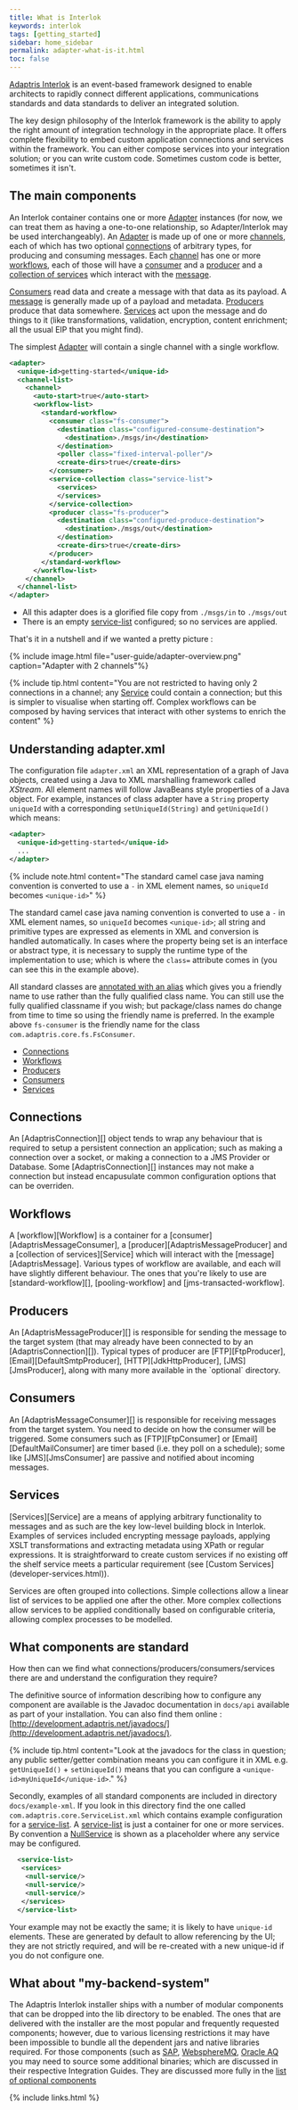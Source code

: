 ```yaml
---
title: What is Interlok
keywords: interlok
tags: [getting_started]
sidebar: home_sidebar
permalink: adapter-what-is-it.html
toc: false
---
```


<a href="#" data-toggle="tooltip" data-original-title="{{site.data.glossary.interlok}}">Adaptris Interlok</a> is an event-based framework designed to enable architects to rapidly connect different applications, communications standards and data standards to deliver an integrated solution.

The key design philosophy of the Interlok framework is the ability to apply the right amount of integration technology in the appropriate place. It offers complete flexibility to embed custom application connections and services within the framework. You can either compose services into your integration solution; or you can write custom code. Sometimes custom code is better, sometimes it isn't.


## The main components ##

An Interlok container contains one or more [Adapter][] instances (for now, we can treat them as having a one-to-one relationship, so Adapter/Interlok may be used interchangeably). An [Adapter][] is made up of one or more [channels][Channel], each of which has two optional [connections][AdaptrisConnection] of arbitrary types, for producing and consuming messages. Each [channel][Channel] has one or more [workflows][Workflow], each of those will have a [consumer][AdaptrisMessageConsumer] and a [producer][AdaptrisMessageProducer] and a [collection of services][Service] which interact with the [message][AdaptrisMessage].

[Consumers][AdaptrisMessageConsumer] read data and create a message with that data as its payload. A [message][AdaptrisMessage] is generally made up of a payload and metadata. [Producers][AdaptrisMessageProducer] produce that data somewhere. [Services][Service] act upon the message and do things to it (like transformations, validation, encryption, content enrichment; all the usual EIP that you might find).

The simplest [Adapter][] will contain a single channel with a single workflow.

```xml
<adapter>
  <unique-id>getting-started</unique-id>
  <channel-list>
    <channel>
      <auto-start>true</auto-start>
      <workflow-list>
        <standard-workflow>
          <consumer class="fs-consumer">
            <destination class="configured-consume-destination">
              <destination>./msgs/in</destination>
            </destination>
            <poller class="fixed-interval-poller"/>
            <create-dirs>true</create-dirs>
          </consumer>
          <service-collection class="service-list">
            <services>
            </services>
          </service-collection>
          <producer class="fs-producer">
            <destination class="configured-produce-destination">
              <destination>./msgs/out</destination>
            </destination>
            <create-dirs>true</create-dirs>
          </producer>
        </standard-workflow>
      </workflow-list>
    </channel>
  </channel-list>
</adapter>
```

- All this adapter does is a glorified file copy from `./msgs/in` to `./msgs/out`
- There is an empty [service-list][ServiceList] configured; so no services are applied.

That's it in a nutshell and if we wanted a pretty picture :

{% include image.html file="user-guide/adapter-overview.png" caption="Adapter with 2 channels"%}

{% include tip.html content="You are not restricted to having only 2 connections in a channel; any [Service][] could contain a connection; but this is simpler to visualise when starting off. Complex workflows can be composed by having services that interact with other systems to enrich the content" %}

## Understanding adapter.xml ##

The configuration file `adapter.xml` an XML representation of a graph of Java objects, created using a Java to XML marshalling framework called _XStream_. All element names will follow JavaBeans style properties of a Java object. For example, instances of class adapter have a `String` property `uniqueId` with a corresponding `setUniqueId(String)` and `getUniqueId()` which means:

```xml
<adapter>
  <unique-id>getting-started</unique-id>
  ...
</adapter>
```

{% include note.html content="The standard camel case java naming convention is converted to use a `-` in XML element names, so `uniqueId` becomes `<unique-id>`" %}

The standard camel case java naming convention is converted to use a `-` in XML element names, so `uniqueId` becomes `<unique-id>`; all string and primitive types are expressed as elements in XML and conversion is handled automatically. In cases where the property being set is an interface or abstract type, it is necessary to supply the runtime type of the implementation to use; which is where the `class=` attribute comes in (you can see this in the example above).

All standard classes are [annotated with an alias](developer-annotations.htmlmd#class-level-annotations) which gives you a friendly name to use rather than the fully qualified class name. You can still use the fully qualified classname if you wish; but package/class names do change from time to time so using the friendly name is preferred. In the example above `fs-consumer` is the friendly name for the class `com.adaptris.core.fs.FsConsumer`.


<ul id="profileTabs" class="nav nav-tabs">
    <li class="active"><a href="#connections" data-toggle="tab">Connections</a></li>
    <li><a href="#workflows" data-toggle="tab">Workflows</a></li>
    <li><a href="#producers" data-toggle="tab">Producers</a></li>
    <li><a href="#consumers" data-toggle="tab">Consumers</a></li>
    <li><a href="#services" data-toggle="tab">Services</a></li>
</ul>
<div class="tab-content">
  <div role="tabpanel" class="tab-pane active" id="connections">
    <h2>Connections</h2>
    <p>An [AdaptrisConnection][] object tends to wrap any behaviour that is required to setup a persistent connection an application; such as making a connection over a socket, or making a connection to a JMS Provider or Database. Some [AdaptrisConnection][] instances may not make a connection but instead encapusulate common configuration options that can be overriden.</p>
  </div>

  <div role="tabpanel" class="tab-pane" id="workflows">
    <h2>Workflows</h2>
    <p>A [workflow][Workflow] is a container for a [consumer][AdaptrisMessageConsumer], a [producer][AdaptrisMessageProducer] and a [collection of services][Service] which will interact with the [message][AdaptrisMessage]. Various types of workflow are available, and each will have slightly different behaviour. The ones that you're likely to use are [standard-workflow][], [pooling-workflow] and [jms-transacted-workflow].</p>
  </div>

  <div role="tabpanel" class="tab-pane" id="producers">
    <h2>Producers</h2>
    <p>An [AdaptrisMessageProducer][] is responsible for sending the message to the target system (that may already have been connected to by an [AdaptrisConnection][]). Typical types of producer are [FTP][FtpProducer], [Email][DefaultSmtpProducer], [HTTP][JdkHttpProducer], [JMS][JmsProducer], along with many more available in the `optional` directory.</p>
  </div>

  <div role="tabpanel" class="tab-pane" id="consumers">
    <h2>Consumers</h2>
    <p>An [AdaptrisMessageConsumer][] is responsible for receiving messages from the target system. You need to decide on how the consumer will be triggered. Some consumers such as [FTP][FtpConsumer] or [Email][DefaultMailConsumer] are timer based (i.e. they poll on a schedule); some like [JMS][JmsConsumer] are passive and notified about incoming messages.</p>
  </div>

  <div role="tabpanel" class="tab-pane" id="services">
    <h2>Services</h2>
    <p>[Services][Service] are a means of applying arbitrary functionality to messages and as such are the key low-level building block in Interlok. Examples of services included encrypting message payloads, applying XSLT transformations and extracting metadata using XPath or regular expressions. It is straightforward to create custom services if no existing off the shelf service meets a particular requirement (see [Custom Services](developer-services.html)).</p>
    <p>Services are often grouped into collections. Simple collections allow a linear list of services to be applied one after the other. More complex collections allow services to be applied conditionally based on configurable criteria, allowing complex processes to be modelled.</p>
  </div>

</div>


## What components are standard ##

How then can we find what connections/producers/consumers/services there are and understand the configuration they require?

The definitive source of information describing how to configure any component are available is the Javadoc documentation in `docs/api` available as part of your installation. You can also find them online : [http://development.adaptris.net/javadocs/](http://development.adaptris.net/javadocs/).

{% include tip.html content="Look at the javadocs for the class in question; any public setter/getter combination means you can configure it in XML e.g. `getUniqueId()` + `setUniqueId()` means that you can configure a `<unique-id>myUniqueId</unique-id>`." %}

Secondly, examples of all standard components are included in directory `docs/example-xml`. If you look in this directory find the one called `com.adaptris.core.ServiceList.xml` which contains example configuration for a [service-list][ServiceList]. A [service-list][ServiceList] is just a container for one or more services. By convention a [NullService][] is shown as a placeholder where any service may be configured.

```xml
  <service-list>
   <services>
    <null-service/>
    <null-service/>
    <null-service/>
   </services>
  </service-list>
```


Your example may not be exactly the same; it is likely to have `unique-id` elements. These are generated by default to allow referencing by the UI; they are not strictly required, and will be re-created with a new unique-id if you do not configure one.

## What about "my-backend-system" ##

The Adaptris Interlok installer ships with a number of modular components that can be dropped into the lib directory to be enabled. The ones that are delivered with the installer are the most popular and frequently requested components; however, due to various licensing restrictions it may have been impossible to bundle all the dependent jars and native libraries required. For those components (such as [SAP](cookbook-sap-idoc.html), [WebsphereMQ](cookbook-native-wmq.html), [Oracle AQ](cookbook-oracleaq.html) you may need to source some additional binaries; which are discussed in their respective Integration Guides. They are discussed more fully in the [list of optional components](adapter-optional-components.html)

[Adapter]: http://development.adaptris.net/javadocs/v3-snapshot/Interlok-API/com/adaptris/core/Adapter.html
[Channel]: http://development.adaptris.net/javadocs/v3-snapshot/Interlok-API/com/adaptris/core/Channel.html
[AdaptrisConnection]: http://development.adaptris.net/javadocs/v3-snapshot/Interlok-API/com/adaptris/core/AdaptrisConnection.html
[Workflow]: http://development.adaptris.net/javadocs/v3-snapshot/Interlok-API/com/adaptris/core/Workflow.html
[AdaptrisMessageConsumer]: http://development.adaptris.net/javadocs/v3-snapshot/Interlok-API/com/adaptris/core/AdaptrisMessageConsumer.html
[AdaptrisMessageProducer]: http://development.adaptris.net/javadocs/v3-snapshot/Interlok-API/com/adaptris/core/AdaptrisMessageProducer.html
[Service]: http://development.adaptris.net/javadocs/v3-snapshot/Interlok-API/com/adaptris/core/Service.html
[AdaptrisMessage]: http://development.adaptris.net/javadocs/v3-snapshot/Interlok-API/com/adaptris/core/AdaptrisMessage.html
[ServiceList]: http://development.adaptris.net/javadocs/v3-snapshot/Interlok-API/com/adaptris/core/ServiceList.html
[FtpProducer]: http://development.adaptris.net/javadocs/v3-snapshot/Interlok-API/com/adaptris/core/ftp/FtpProducer.html
[DefaultSmtpProducer]: http://development.adaptris.net/javadocs/v3-snapshot/Interlok-API/com/adaptris/core/mail/DefaultSmtpProducer.html
[JdkHttpProducer]: http://development.adaptris.net/javadocs/v3-snapshot/Interlok-API/com/adaptris/core/http/JdkHttpProducer.html
[JmsProducer]: http://development.adaptris.net/javadocs/v3-snapshot/Interlok-API/com/adaptris/core/jms/JmsProducer.html
[FtpConsumer]: http://development.adaptris.net/javadocs/v3-snapshot/Interlok-API/com/adaptris/core/ftp/FtpConsumer.html
[DefaultMailConsumer]: http://development.adaptris.net/javadocs/v3-snapshot/Interlok-API/com/adaptris/core/mail/DefaultMailConsumer.html
[JmsConsumer]: http://development.adaptris.net/javadocs/v3-snapshot/Interlok-API/com/adaptris/core/jms/JmsConsumer.html
[NullService]: http://development.adaptris.net/javadocs/v3-snapshot/Interlok-API/com/adaptris/core/NullService.html
[standard-workflow]: http://development.adaptris.net/javadocs/v3-snapshot/Interlok-API/com/adaptris/core/StandardWorkflow.html
[pooling-workflow]: http://development.adaptris.net/javadocs/v3-snapshot/Interlok-API/com/adaptris/core/PoolingWorkflow.html
[jms-transacted-workflow]: http://development.adaptris.net/javadocs/v3-snapshot/Interlok-API/com/adaptris/core/jms/JmsTransactedWorkflow.html

{% include links.html %}
